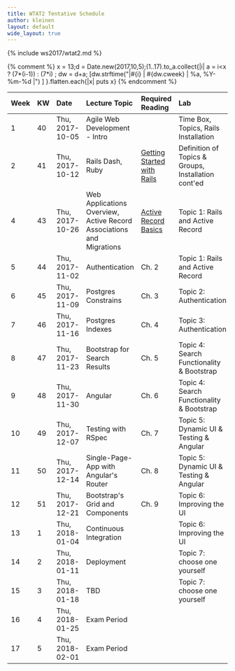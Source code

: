 ```yaml
---
title: WTAT2 Tentative Schedule
author: kleinen
layout: default
wide_layout: true
---
```

{% include ws2017/wtat2.md %}

{% comment %}
x = 13;d = Date.new(2017,10,5);(1..17).to_a.collect{|i|  a = i<x ? (7*(i-1)) : (7*i) ; dw = d+a; [dw.strftime("|#{i} | #{dw.cweek} | %a, %Y-%m-%d |") ] }.flatten.each{|x| puts x}
{% endcomment %}




| Week | KW | Date            | Lecture Topic                                                        | Required Reading                                                                 | Lab                                                 |
|:-----|:---|:----------------|:---------------------------------------------------------------------|:---------------------------------------------------------------------------------|:----------------------------------------------------|
| 1    | 40 | Thu, 2017-10-05 | Agile Web Development - Intro                                        |                                                                                  | Time Box, Topics, Rails Installation                |
| 2    | 41 | Thu, 2017-10-12 | Rails Dash, Ruby                                                     | [Getting Started with Rails](http://guides.rubyonrails.org/getting_started.html) | Definition of Topics & Groups, Installation cont'ed |
| 4    | 43 | Thu, 2017-10-26 | Web Applications Overview, Active Record Associations and Migrations | [Active Record Basics](http://guides.rubyonrails.org/active_record_basics.html)  | Topic 1: Rails and Active Record                    |
| 5    | 44 | Thu, 2017-11-02 | Authentication                                                       | Ch. 2                                                                            | Topic 1: Rails and Active Record                    |
| 6    | 45 | Thu, 2017-11-09 | Postgres Constrains                                                  | Ch. 3                                                                            | Topic 2: Authentication                             |
| 7    | 46 | Thu, 2017-11-16 | Postgres Indexes                                                     | Ch. 4                                                                            | Topic 3: Authentication                             |
| 8    | 47 | Thu, 2017-11-23 | Bootstrap for Search Results                                         | Ch. 5                                                                            | Topic 4: Search Functionality & Bootstrap           |
| 9    | 48 | Thu, 2017-11-30 | Angular                                                              | Ch. 6                                                                            | Topic 4: Search Functionality & Bootstrap           |
| 10   | 49 | Thu, 2017-12-07 | Testing with RSpec                                                   | Ch. 7                                                                            | Topic 5: Dynamic UI & Testing & Angular             |
| 11   | 50 | Thu, 2017-12-14 | Single-Page-App with Angular's Router                                | Ch. 8                                                                            | Topic 5: Dynamic UI & Testing & Angular             |
| 12   | 51 | Thu, 2017-12-21 | Bootstrap's Grid and Components                                      | Ch. 9                                                                            | Topic 6: Improving the UI                           |
| 13   | 1  | Thu, 2018-01-04 | Continuous Integration                                               |                                                                                  | Topic 6: Improving the UI                           |
| 14   | 2  | Thu, 2018-01-11 | Deployment                                                           |                                                                                  | Topic 7: choose one yourself                        |
| 15   | 3  | Thu, 2018-01-18 | TBD                                                                  |                                                                                  | Topic 7: choose one yourself                        |
| 16   | 4  | Thu, 2018-01-25 | Exam Period                                                          |                                                                                  |                                                     |
| 17   | 5  | Thu, 2018-02-01 | Exam Period                                                          |                                                                                  |                                                     |
